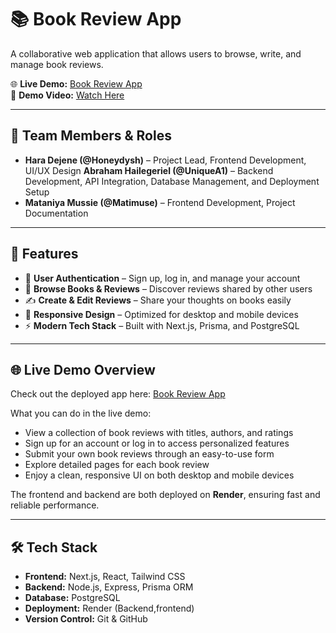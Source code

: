 # 📚 Book Review App

A collaborative web application that allows users to browse, write, and manage book reviews.

🌐 **Live Demo:** [Book Review App](https://book-review-app-11.onrender.com)  
🎥 **Demo Video:** [Watch Here](https://youtu.be/NoocQMMxBZs)

---

## 👥 Team Members & Roles

- **Hara Dejene (@Honeydysh)** – Project Lead, Frontend Development, UI/UX Design
  **Abraham Hailegeriel (@UniqueA1)** – Backend Development, API Integration, Database Management, and Deployment Setup
- **Mataniya Mussie (@Matimuse)** – Frontend Development, Project Documentation

---

## 🚀 Features

- 🔐 **User Authentication** – Sign up, log in, and manage your account
- 📖 **Browse Books & Reviews** – Discover reviews shared by other users
- ✍️ **Create & Edit Reviews** – Share your thoughts on books easily
- 📱 **Responsive Design** – Optimized for desktop and mobile devices
- ⚡ **Modern Tech Stack** – Built with Next.js, Prisma, and PostgreSQL

---

## 🌐 Live Demo Overview

Check out the deployed app here: [Book Review App](https://book-review-app-11.onrender.com)

What you can do in the live demo:

- View a collection of book reviews with titles, authors, and ratings
- Sign up for an account or log in to access personalized features
- Submit your own book reviews through an easy-to-use form
- Explore detailed pages for each book review
- Enjoy a clean, responsive UI on both desktop and mobile devices

The frontend and backend are both deployed on **Render**, ensuring fast and reliable performance.

---

## 🛠️ Tech Stack

- **Frontend:** Next.js, React, Tailwind CSS
- **Backend:** Node.js, Express, Prisma ORM
- **Database:** PostgreSQL
- **Deployment:** Render (Backend,frontend)
- **Version Control:** Git & GitHub
